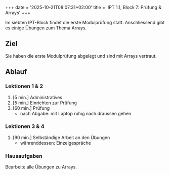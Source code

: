+++
date = '2025-10-21T08:07:31+02:00'
title = 'IPT 1.1, Block 7: Prüfung & Arrays'
+++

Im siebten IPT-Block findet die erste Modulprüfung statt. Anschliessend gibt es einige Übungen zum Thema Arrays.

## Ziel

Sie haben die erste Modulprüfung abgelegt und sind mit Arrays vertraut.

## Ablauf

### Lektionen 1 & 2

1. [5 min.] Administratives
1. [5 min.] Einrichten zur Prüfung
1. [60 min.] Prüfung
    - nach Abgabe: mit Laptop ruhig nach draussen gehen

### Lektionen 3 & 4

1. [90 min.] Selbständige Arbeit an den Übungen
    - währenddessen: Einzelgespräche

### Hausaufgaben

Bearbeite alle Übungen zu Arrays.